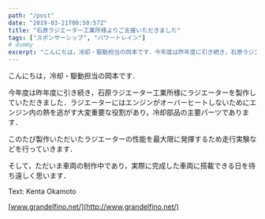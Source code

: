 ```yaml
---
path: "/post"
date: "2019-03-21T00:50:57Z"
title: "石原ラジエーター工業所様よりご支援いただきました"
tags: ["スポンサーシップ", "パワートレイン"]
# dummy
excerpt: "こんにちは，冷却・駆動担当の岡本です．今年度は昨年度に引き続き，石原ラジエーター工業所様にラジエーターを製作していただきました．ラジエーターにはエンジンがオーバーヒートしないためにエンジン内の熱を逃..."
---
```


[](21-1.jpg)こんにちは，冷却・駆動担当の岡本です．

今年度は昨年度に引き続き，石原ラジエーター工業所様にラジエーターを製作していただきました．ラジエーターにはエンジンがオーバーヒートしないためにエンジン内の熱を逃がす大変重要な役割があり，冷却部品の主要パーツであります．

このたび製作いただいたラジエーターの性能を最大限に発揮するため走行実験などを行っていきます．

そして，ただいま車両の制作中であり，実際に完成した車両に搭載できる日を待ち遠しく思います．

Text: Kenta Okamoto

[www.grandelfino.net/](http://www.grandelfino.net/)